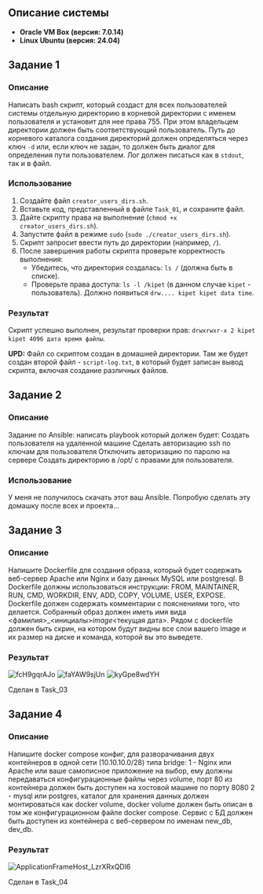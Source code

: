 ## Описание системы
- **Oracle VM Box (версия: 7.0.14)**
- **Linux Ubuntu (версия: 24.04)**

## Задание 1

### Описание

Написать bash скрипт, который создаст для всех пользователей системы отдельную директорию в корневой директории с именем пользователя и установит для нее права 755. При этом владельцем директории должен быть соответствующий пользователь. Путь до корневого каталога создания директорий должен определяться через ключ `-d` или, если ключ не задан, то должен быть диалог для определения пути пользователем. Лог должен писаться как в `stdout`, так и в файл.

### Использование

1. Создайте файл `creator_users_dirs.sh`.
2. Вставьте код, представленный в файле `Task_01`, и сохраните файл.
3. Дайте скрипту права на выполнение (`chmod +x creator_users_dirs.sh`).
4. Запустите файл в режиме `sudo` (`sudo ./creator_users_dirs.sh`).
5. Скрипт запросит ввести путь до директории (например, `/`).
6. После завершения работы скрипта проверьте корректность выполнения:
    - Убедитесь, что директория создалась: `ls /` (должна быть в списке).
    - Проверьте права доступа: `ls -l /kipet` (в данном случае `kipet` - пользователь). Должно появиться `drw.... kipet kipet data time`.

### Результат

Скрипт успешно выполнен, результат проверки прав: `drwxrwxr-x 2 kipet kipet 4096 дата время файлы`.

**UPD:** Файл со скриптом создан в домашней директории. Там же будет создан второй файл - `script-log.txt`, в который будет записан вывод скрипта, включая создание различных файлов.

## Задание 2

### Описание

Задание по Ansible:
написать playbook который должен будет:
Создать пользователя на удаленной машине
Сделать авторизацию ssh по ключам для пользователя
Отключить авторизацию по паролю на сервере
Создать директорию в /opt/ с правами для пользователя.

### Использование

У меня не получилось скачать этот ваш Ansible. Попробую сделать эту домашку после всех и проекта...

## Задание 3

### Описание

Напишите Dockerfile для создания образа, который будет содержать веб-сервер Apache или Nginx и базу данных MySQL или postgresql. В Dockerfile должны использоваться инструкции: FROM, MAINTAINER, RUN, CMD, WORKDIR, ENV, ADD, COPY, VOLUME, USER, EXPOSE.
Dockerfile должен содержать комментарии с пояснениями того, что делается. 
Собранный образ должен иметь имя вида <фамилия>_<инициалы>_image_<текущая дата>. Рядом с dockerfile должен быть скрин, на котором будут видны все слои вашего image и их размер на диске и команда, которой вы это выведете.

### Результат
![fcH9gqrAJo](https://github.com/KipeTBest/DevOps/assets/90268471/c99c653e-ccd8-49bc-8c59-7c9ca368bb3d)
![faYAW9sjUn](https://github.com/KipeTBest/DevOps/assets/90268471/55abdeb2-c2cf-48dc-8753-b99ef98497fc)
![kyGpe8wdYH](https://github.com/KipeTBest/DevOps/assets/90268471/216bd780-762d-4bd7-83fc-b872e65fe394)

Сделан в Task_03

## Задание 4

### Описание

Напишите docker compose конфиг, для разворачивания двух контейнеров в одной сети (10.10.10.0/28) типа bridge: 
1 - Nginx или Apache или ваше самописное приложение на выбор, ему должны передаваться конфигурационные файлы через volume, порт 80 из контейнера должен быть доступен на хостовой машине по порту 8080
2 - mysql или postgres, каталог для хранения данных должен монтироваться как docker volume, docker volume должен быть описан в том же конфигурационном файле docker compose. Сервис с БД должен быть доступен из контейнера с веб-сервером по именам new_db, dev_db.

### Результат
![ApplicationFrameHost_LzrXRxQDl6](https://github.com/KipeTBest/DevOps/assets/90268471/2d49ec3a-8382-4ec9-b916-d394060f00c9)

Сделан в Task_04

